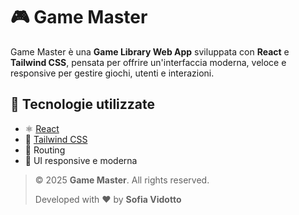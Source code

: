 # 🎮 Game Master

Game Master è una **Game Library Web App** sviluppata con **React** e **Tailwind CSS**, pensata per offrire un'interfaccia moderna, veloce e responsive per gestire giochi, utenti e interazioni.

## 🚀 Tecnologie utilizzate

- ⚛️ [React](https://reactjs.org/)
- 💨 [Tailwind CSS](https://tailwindcss.com/)
- 🧭 Routing 
- 🎨 UI responsive e moderna


> © 2025 **Game Master**. All rights reserved.  
>  
> Developed with ❤️ by **Sofia Vidotto**
